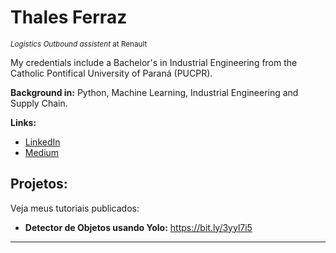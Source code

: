 # Thales Ferraz
<sub>*Logistics Outbound assistent* at Renault</sub>

My credentials include a Bachelor's in Industrial Engineering from the Catholic Pontifical University of Paraná (PUCPR).

**Background in:** Python, Machine Learning, Industrial Engineering and Supply Chain.

**Links:**
* [LinkedIn](https://www.linkedin.com/in/thalesdefreitasferraz/)
* [Medium](https://thalesferraz.medium.com/)


## Projetos:
Veja meus tutoriais publicados:

* **Detector de Objetos usando Yolo:** https://bit.ly/3yyl7i5


---

